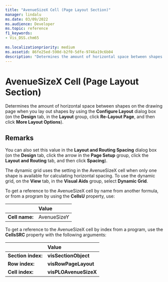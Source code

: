 ```yaml
---
title: "AvenueSizeX Cell (Page Layout Section)" 
manager: lindalu
ms.date: 03/09/2022
ms.audience: Developer
ms.topic: reference
f1_keywords:
- Vis_DSS.chm65
 
ms.localizationpriority: medium
ms.assetid: 86fe25ed-590d-b2f0-5dfe-9746a19c6b04
description: "Determines the amount of horizontal space between shapes on the drawing page when you lay out shapes by using the Configure Layout dialog box."
---
```


# AvenueSizeX Cell (Page Layout Section)

Determines the amount of horizontal space between shapes on the drawing page when you lay out shapes by using the **Configure Layout** dialog box (on the **Design** tab, in the **Layout** group, click **Re-Layout Page**, and then click **More Layout Options**).
  
## Remarks

You can also set this value in the **Layout and Routing Spacing** dialog box (on the **Design** tab, click the arrow in the **Page Setup** group, click the **Layout and Routing** tab, and then click **Spacing**).
  
The dynamic grid uses the setting in the AvenueSizeX cell when only one shape is available for calculating horizontal spacing. To use the dynamic grid, on the **View** tab, in the **Visual Aids** group, select **Dynamic Grid**.
  
To get a reference to the AvenueSizeX cell by name from another formula, or from a program by using the **CellsU** property, use:
  
||Value |
|:-----|:-----|
| **Cell name:**  <br/> | AvenueSizeY  <br/> |

To get a reference to the AvenueSizeX cell by index from a program, use the **CellsSRC** property with the following arguments:
  
||Value |
|:-----|:-----|
| **Section index:**  <br/> |**visSectionObject** <br/> |
| **Row index:**  <br/> |**visRowPageLayout** <br/> |
| **Cell index:**  <br/> |**visPLOAvenueSizeX** <br/> |
